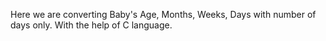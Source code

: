 Here we are converting Baby's Age, Months, Weeks, Days with number of days only.
With the help of C language.

